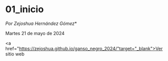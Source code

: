 # 01_inicio
*Por Zejoshua Hernández Gómez**

Martes 21 de mayo de 2024

<a href="https://zejoshua.github.io/ganso_negro_2024/"target="_blank">Ver sitio web</a>
